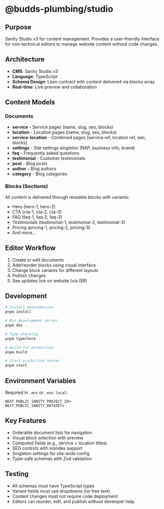 # @budds-plumbing/studio

## Purpose

Sanity Studio v3 for content management. Provides a user-friendly interface for non-technical editors to manage website content without code changes.

## Architecture

- **CMS**: Sanity Studio v3
- **Language**: TypeScript
- **Schema Design**: Lean contract with content delivered via blocks array
- **Real-time**: Live preview and collaboration

## Content Models

### Documents

- **service** - Service pages (name, slug, seo, blocks)
- **location** - Location pages (name, slug, seo, blocks)
- **service-location** - Combined pages (service ref, location ref, seo, blocks)
- **settings** - Site settings singleton (NAP, business info, brand)
- **faq** - Frequently asked questions
- **testimonial** - Customer testimonials
- **post** - Blog posts
- **author** - Blog authors
- **category** - Blog categories

### Blocks (Sections)

All content is delivered through reusable blocks with variants:

- Hero (hero-1, hero-2)
- CTA (cta-1, cta-2, cta-3)
- FAQ (faq-1, faq-2, faq-3)
- Testimonials (testimonial-1, testimonial-2, testimonial-3)
- Pricing (pricing-1, pricing-2, pricing-3)
- And more...

## Editor Workflow

1. Create or edit documents
2. Add/reorder blocks using visual interface
3. Change block variants for different layouts
4. Publish changes
5. See updates live on website (via ISR)

## Development

```bash
# Install dependencies
pnpm install

# Run development server
pnpm dev

# Type checking
pnpm typecheck

# Build for production
pnpm build

# Start production server
pnpm start
```

## Environment Variables

Required in `.env` or `.env.local`:

```env
NEXT_PUBLIC_SANITY_PROJECT_ID=
NEXT_PUBLIC_SANITY_DATASET=
```

## Key Features

- Orderable document lists for navigation
- Visual block selection with preview
- Computed fields (e.g., service + location titles)
- SEO controls with noindex support
- Singleton settings for site-wide config
- Type-safe schemas with Zod validation

## Testing

- All schemas must have TypeScript types
- Variant fields must use dropdowns (no free text)
- Content changes must not require code deployment
- Editors can reorder, edit, and publish without developer help
